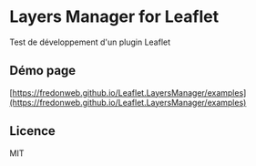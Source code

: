 # Layers Manager for Leaflet

Test de développement d'un plugin Leaflet

## Démo page

[https://fredonweb.github.io/Leaflet.LayersManager/examples](https://fredonweb.github.io/Leaflet.LayersManager/examples)

## Licence

MIT
